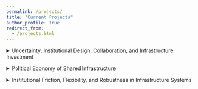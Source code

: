 ```yaml
---
permalink: /projects/
title: "Current Projects"
author_profile: true
redirect_from: 
  - /projects.html
---
```

<p>
  <details>
  <summary>
    Uncertainty, Institutional Design, Collaboration, and Infrastructure Investment
  </summary>
  <details>
    <summary>
      Survey - Flooding and EV Charging Infrastructure (US Local Managers)
    </summary>
  </details>
  <details>
    <summary>
      Agent-Based Modeling - Collective Inference & Robustness of Infrastructure Systems
    </summary>
  </details>
</details> 
</p>

<p>
  <details>
  <summary>
    Political Economy of Shared Infrastructure
  </summary>
  <details>
    <summary>
      Theoretical Systems Model - Politics, Inequality, and Robustness of Shared Infrastructure
    </summary>
    
    <em>Under Review</em>: "Politics, Inequality, & Robustness of Shared Infrastructure Systems in the Anthropocene" with Margaret Garcia and Marty Anderies
  </details>
</details>
</p>

<p>
  <details>
  <summary>
    Institutional Friction, Flexibility, and Robustness in Infrastructure Systems
  </summary>
    <details>
      <summary>
      Applied Systems Model - Urban Water in Phoenix Metro Area
      </summary>
    
      <em>Under Review</em>: "Connecting Institutional Design to Infrastructure System Robustness: A Mixed Methods Investigation of Organizational Choice" with Aaron Deslatte, Elizabeth Koebele, Margaret Garcia, and Marty Anderies

      <strong>Publication</strong> in <em>Water Resources Research</em>: "Institutional Dynamics Impact the Response of Urban Socio-Hydrologic Systems to Supply Challenges" with Sara Alonso Vicario, Koorosh Azizi, George Hornberger, Margaret Garcia, and Marty Anderies (2024) [link](https://doi.org/10.1029/2023WR035565)
    
    </details>
    <details>
      <summary>
      Process Tracing - Urban Water Institutions & Response in Phoenix and Indianapolis
      </summary>
    
      <strong>Publication</strong> in <em>Public Administration</em>: "Embracing the ambiguity: Tracing climate response diversity in urban water management. " with Aaron Deslatte (lead) and Elizabeth Koebele (2025) [link](https://doi.org/10.1111/padm.13017)
    
      <strong>Publication</strong> in <em>International Review of Public Policy</em>: "Institutions, Voids, and Dependencies: Tracing the Designs and Robustness of Urban Water Systems" with Aaron Deslatte (lead), Elizabeth Koebele, Lauren Bartels, Sara Alonso Vicario, Celeste Coughlin, and Desi Rybolt (2023) [link](https://journals.openedition.org/irpp/3455)
    
    </details>
  </details>
</p>

<p>
  <details>
  <summary>
    Collaborative Forum Design and Functionality: Arizona Water User Associations
  </summary>
  <details>
    <summary>
      Survey - Arizona Water User Association Member Survey and Inclusion-Consensus Trade-Off
    </summary>

    <em>Under Review</em>: "The Inclusion-Consensus Trade-off: Comparing the Design and Functionality of Collaborative Water Governance Forums" with Elizabeth Koebele, Margaret Garcia, and Marty Anderies
  </details>
  <details>
    <summary>
      Interviews - Phoenix Metro Area Water Governance Collaboration
    </summary>

    <strong>Publication</strong> in <em>Journal of Public Administration Research and Theory</em>: "The Role of Intermediate Collaborative Forums in Polycentric Environmental Governance" with Sara Alonso Vicario and Elizabeth Koebele (2023) [link](https://doi.org/10.1093/jopart/muad017) 
    
  </details>
</details>
</p>

